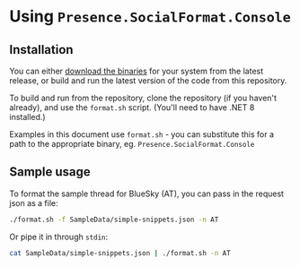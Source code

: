 # Using `Presence.SocialFormat.Console`

## Installation

You can either [download the binaries](download-binaries.md) for your system from the latest release, or build and run the latest version of the code from this repository.

To build and run from the repository, clone the repository (if you haven't already), and use the `format.sh` script. (You'll need to have .NET 8 installed.)

Examples in this document use `format.sh` - you can substitute this for a path to the appropriate binary, eg. `Presence.SocialFormat.Console`

## Sample usage

To format the sample thread for BlueSky (AT), you can pass in the request json as a file:

```bash
./format.sh -f SampleData/simple-snippets.json -n AT
```

Or pipe it in through `stdin`:

```bash
cat SampleData/simple-snippets.json | ./format.sh -n AT
```
